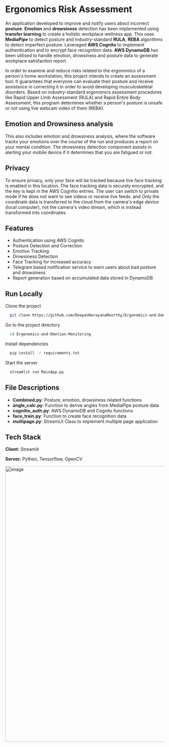 # Ergonomics Risk Assessment

An application developed to improve and notify users about incorrect **posture**. **Emotion** and **drowsiness** detection has been implemented using **transfer learning** to create a holistic workplace wellness app. This uses **MediaPipe** to detect posture and industry-standard **RULA**, **REBA** algorithms to detect imperfect posture. Leveraged **AWS Cognito** to implement authentication and to encrypt face recognition data. **AWS DynamoDB** has been utilised to handle emotion, drowsiness and posture data to generate workplace satisfaction report.

In order to examine and reduce risks related to the ergonomics of a person's home workstation, this project intends to create an assessment tool. It guarantees that everyone can evaluate their posture and receive assistance in correcting it in order to avoid developing musculoskeletal disorders. Based on industry-standard ergonomics assessment procedures like Rapid Upper Limb Assessment (RULA) and Rapid Entire Body Assessment, this program determines whether a person's posture is unsafe or not using live webcam video of them (REBA).

## Emotion and Drowsiness analysis

This also includes emotion and drowsiness analysis, where the software tracks your emotions over the course of the run and produces a report on your mental condition. The drowsiness detection component assists in alerting your mobile device if it determines that you are fatigued or not.

## Privacy

To ensure privacy, only your face will be tracked because live face tracking is enabled in this location. The face tracking data is securely encrypted, and the key is kept in the AWS Cognitio entries. The user can switch to private mode if he does not want to see videos or receive live feeds. and Only the coordinate data is transferred to the cloud from the camera's edge device (local computer), not the camera's video stream, which is instead transformed into coordinates. 

## Features

- Authentication using AWS Cognito
- Posture Detection and Correction
- Emotion Tracking
- Drowsiness Detection
- Face Tracking for increased accuracy
- Telegram based notification service to warn users about bad posture and drowsiness
- Report generation based on accumulated data stored in DynamoDB


## Run Locally

Clone the project

```bash
  git clone https://github.com/DeepanNarayanaMoorthy/Ergonomics-and-Emotion-Monitoring.git
```

Go to the project directory

```bash
  cd Ergonomics-and-Emotion-Monitoring
```

Install dependencies

```bash
  pip install -r requirements.txt
```

Start the server

```bash
  streamlit run MainApp.py
```


## File Descriptions
- **Combined.py**: Posture, emotion, drowsiness related functions
- **angle_calc.py**: Function to derive angles from MediaPipe posture data
- **cognitio_auth.py**: AWS DynamoDB and Cognito functions
- **face_train.py**: Function to create face recognition data
- **multipage.py**: StreamLit Class to implement multiple page application


## Tech Stack

**Client:** Streamlit

**Server:** Python, Tensorflow, OpenCV

<img width="962" height="874" alt="image" src="https://github.com/user-attachments/assets/6460a71a-bac9-47cb-b163-58550d428c80" />

